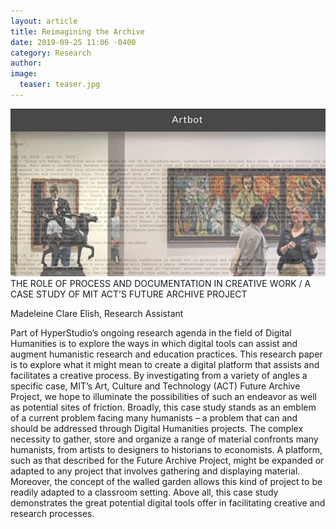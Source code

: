 ```yaml
---
layout: article
title: Reimagining the Archive
date: 2019-09-25 11:06 -0400
category: Research
author: 
image:
  teaser: teaser.jpg
---
```

![teaser.jpg](/images/renovating.jpg)
THE ROLE OF PROCESS AND DOCUMENTATION IN CREATIVE WORK /
A CASE STUDY OF MIT ACT’S FUTURE ARCHIVE PROJECT

Madeleine Clare Elish, Research Assistant

Part of HyperStudio’s ongoing research agenda in the field of Digital Humanities is to explore the ways in which digital tools can assist and augment humanistic research and education practices. This research paper is to explore what it might mean to create a digital platform that assists and facilitates a creative process. By investigating from a variety of angles a specific case, MIT’s Art, Culture and Technology (ACT) Future Archive Project, we hope to illuminate the possibilities of such an endeavor as well as potential sites of friction. Broadly, this case study stands as an emblem of a current problem facing many humanists – a problem that can and should be addressed through Digital Humanities projects. The complex necessity to gather, store and organize a range of material confronts many humanists, from artists to designers to historians to economists. A platform, such as that described for the Future Archive Project, might be expanded or adapted to any project that involves gathering and displaying material. Moreover, the concept of the walled garden allows this kind of project to be readily adapted to a classroom setting. Above all, this case study demonstrates the great potential digital tools offer in facilitating creative and research processes.